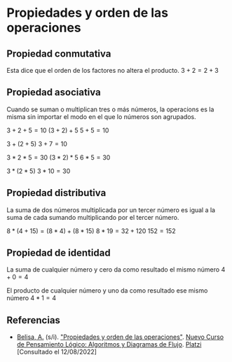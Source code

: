 # Propiedades y orden de las operaciones
## Propiedad conmutativa
Esta dice que el orden de los factores no altera el producto.
$3+2=2+3$

## Propiedad asociativa
Cuando se suman o multiplican tres o más números, la operacions es la misma sin importar el modo en el que lo números son agrupados.

$3+2+5=10$
$(3+2)+5$
$5+5=10$

$3+(2+5)$
$3+7=10$

$3*2*5=30$
$(3*2)*5$
$6*5=30$

$3*(2*5)$
$3*10=30$

## Propiedad distributiva
La suma de dos números multiplicada por un tercer número es igual a la suma de cada sumando multiplicando por el tercer número.

$8*(4+15)=(8*4)+(8*15)$
$8*19=32+120$
$152=152$


## Propiedad de identidad
La suma de cualquier número y cero da como resultado el mismo número
$4+0=4$

El producto de cualquier número y uno da como resultado ese mismo número
$4*1=4$

## Referencias
-  [Belisa, A.](https://platzi.com/profesores/anabelisam_/) (s/i). ["Propiedades y orden de las operaciones"](https://platzi.com/clases/3221-pensamiento-logico/50670-propiedades-y-orden-de-las-operaciones/). [Nuevo Curso de Pensamiento Lógico: Algoritmos y Diagramas de Flujo](https://platzi.com/cursos/pensamiento-logico/). [Platzi](https://platzi.com/home) [Consultado el 12/08/2022]